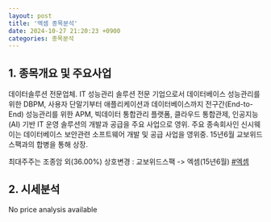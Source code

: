 ```yaml
---
layout: post
title: '엑셈 종목분석'
date: 2024-10-27 21:20:23 +0900
categories: 종목분석
---
```


## 1. 종목개요 및 주요사업

데이터솔루션 전문업체. IT 성능관리 솔루션 전문 기업으로서 데이터베이스 성능관리를 위한 DBPM, 사용자 단말기부터 애플리케이션과 데이터베이스까지 전구간(End-to-End) 성능관리를 위한 APM, 빅데이터 통합관리 플랫폼, 클라우드 통합관제, 인공지능(AI) 기반 IT 운영 솔루션의 개발과 공급을 주요 사업으로 영위. 주요 종속회사인 신시웨이는 데이터베이스 보안관련 소프트웨어 개발 및 공급 사업을 영위중. 15년6월 교보위드스팩과의 합병을 통해 상장. 

최대주주는 조종암 외(36.00%) 상호변경 : 교보위드스팩 -> 엑셈(15년6월)
[#엑셈](#)

## 2. 시세분석

No price analysis available
